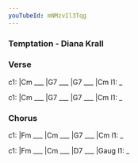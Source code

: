 ```yaml
---
youTubeId: mNMzvIl3Tqg
---
```


### Temptation - Diana Krall

### Verse

c1: |Cm ___ |G7 ___ |G7 ___ |Cm
l1:  _

c1: |Cm ___ |G7 ___ |G7 ___ |Cm
l1:  _

### Chorus

c1: |Fm ___ |Cm ___ |G7 ___ |Cm
l1:  _

c1: |Fm ___ |Cm ___ |D7 ___ |Gaug
l1:  _
